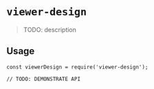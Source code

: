 # `viewer-design`

> TODO: description

## Usage

```
const viewerDesign = require('viewer-design');

// TODO: DEMONSTRATE API
```
